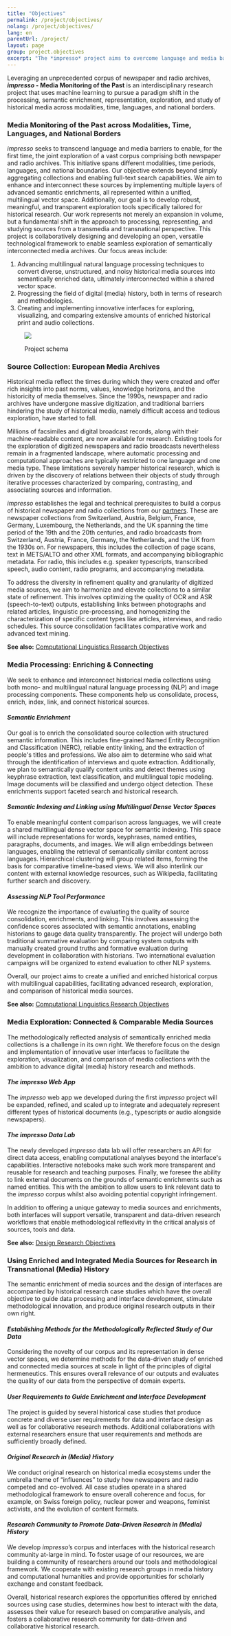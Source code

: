 ```yaml
---
title: "Objectives"
permalink: /project/objectives/
nolang: /project/objectives/
lang: en
parentUrl: /project/
layout: page
group: project.objectives
excerpt: "The *impresso* project aims to overcome language and media barriers and to enable, for the first time, the joint exploration of an unprecedented corpus of newspaper and radio archive contents across modalities, time, languages, and national borders."
---
```



Leveraging  an unprecedented corpus of newspaper and radio archives, ***impresso* - Media Monitoring of the Past** is an interdisciplinary research project that uses machine learning to pursue a paradigm shift in the processing, semantic enrichment, representation, exploration, and study of historical media across modalities, time, languages, and national borders.

### Media Monitoring of the Past across Modalities, Time, Languages, and National Borders

*impresso* seeks to transcend language and media barriers to enable, for the first time, the joint exploration of a vast corpus comprising both newspaper and radio archives. This initiative spans different modalities, time periods, languages, and national boundaries. Our objective extends beyond simply aggregating collections and enabling full-text search capabilities. We aim to enhance and interconnect these sources by implementing multiple layers of advanced semantic enrichments, all represented within a unified, multilingual vector space. Additionally, our goal is to develop robust, meaningful, and transparent exploration tools specifically tailored for historical research.
Our work represents not merely an expansion in volume, but a fundamental shift in the approach to processing, representing, and studying sources from a transmedia and transnational perspective. This project is collaboratively designing and developing an open, versatile technological framework to enable seamless exploration of semantically interconnected media archives. Our focus areas include:

   1. Advancing multilingual natural language processing techniques to convert diverse, unstructured, and noisy historical media sources into semantically enriched data, ultimately interconnected within a shared vector space.
   2. Progressing the field of digital (media) history, both in terms of research and methodologies.
   3. Creating and implementing innovative interfaces for exploring, visualizing, and comparing extensive amounts of enriched historical print and audio collections.

<!-- more -->

<figure class='respect-margin'>
      <img class='cover' src='{{ site.url }}/assets/images/doppio-schema.png'>
      <figcaption class="wrapper">
          <p>Project schema</p>
      </figcaption>
    </figure>

### Source Collection: European Media Archives

Historical media reflect the times during which they were created and offer rich insights into past norms, values, knowledge horizons, and the historicity of media themselves. Since the 1990s, newspaper and radio archives have undergone massive digitization, and traditional barriers hindering the study of historical media, namely difficult access and tedious exploration, have started to fall.

Millions of facsimiles and digital broadcast records, along with their machine-readable content, are now available for research. Existing tools for the exploration of digitized newspapers and radio broadcasts nevertheless remain in a fragmented landscape, where automatic processing and computational approaches are typically restricted to one language and one media type. These limitations severely hamper historical research, which is driven by the discovery of relations between their objects of study through iterative processes characterized by comparing, contrasting, and associating sources and information.

*impresso* establishes the legal and technical prerequisites to build a corpus of historical newspaper and radio collections from our [partners](/consortium/partners/). These are newspaper collections from Switzerland, Austria, Belgium, France, Germany, Luxembourg, the Netherlands, and the UK spanning the time period of the 19th and the 20th centuries, and radio broadcasts from Switzerland, Austria, France, Germany, the Netherlands, and the UK from the 1930s on. For newspapers, this includes the collection of page scans, text in METS/ALTO and other XML formats, and accompanying bibliographic metadata. For radio, this includes e.g. speaker typescripts, transcribed speech, audio content, radio programs, and accompanying metadata.

To address the diversity in refinement quality and granularity of digitized media sources, we aim to harmonize and elevate collections to a similar state of refinement. This involves optimizing the quality of OCR and ASR (speech-to-text) outputs, establishing links between photographs and related articles, linguistic pre-processing, and homogenizing the characterization of specific content types like articles, interviews, and radio schedules. This source consolidation facilitates comparative work and advanced text mining.

**See also:** [Computational Linguistics Research Objectives](/project/linguistics)

### Media Processing: Enriching & Connecting

We seek to enhance and interconnect historical media collections using both mono- and multilingual natural language processing (NLP) and image processing components. These components help us consolidate, process, enrich, index, link, and connect historical sources.

#### *Semantic Enrichment*

Our goal is to enrich the consolidated source collection with structured semantic information. This includes fine-grained Named Entity Recognition and Classification (NERC), reliable entity linking, and the extraction of people's titles and professions. We also aim to determine who said what through the identification of interviews and quote extraction. Additionally, we plan to semantically qualify content units and detect themes using keyphrase extraction, text classification, and multilingual topic modeling. Image documents will be classified and undergo object detection. These enrichments support faceted search and historical research.

#### *Semantic Indexing and Linking using Multilingual Dense Vector Spaces*

To enable meaningful content comparison across languages, we will create a shared multilingual dense vector space for semantic indexing. This space will include representations for words, keyphrases, named entities, paragraphs, documents, and images. We will align embeddings between languages, enabling the retrieval of semantically similar content across languages. Hierarchical clustering will group related items, forming the basis for comparative timeline-based views. We will also interlink our content with external knowledge resources, such as Wikipedia, facilitating further search and discovery.

#### *Assessing NLP Tool Performance*

We recognize the importance of evaluating the quality of source consolidation, enrichments, and linking. This involves assessing the confidence scores associated with semantic annotations, enabling historians to gauge data quality transparently. The project will undergo both traditional summative evaluation by comparing system outputs with manually created ground truths and formative evaluation during development in collaboration with historians. Two international evaluation campaigns will be organized to extend evaluation to other NLP systems.

Overall, our project aims to create a unified and enriched historical corpus with multilingual capabilities, facilitating advanced research, exploration, and comparison of historical media sources.

**See also:** [Computational Linguistics Research Objectives](/project/linguistics)

### Media Exploration: Connected & Comparable Media Sources

The methodologically reflected analysis of semantically enriched media collections is a challenge in its own right. We therefore focus on the design and implementation of innovative user interfaces to facilitate the exploration, visualization, and comparison of media collections with the ambition to advance digital (media) history research and methods.

#### *The impresso Web App*

The *impresso* web app we developed during the first *impresso* project will be expanded, refined, and scaled up to integrate and adequately represent different types of historical documents (e.g., typescripts or audio alongside newspapers).

#### *The impresso Data Lab*

The newly developed *impresso* data lab will offer researchers an API for direct data access, enabling computational analyses beyond the interface's capabilities. Interactive notebooks make such work more transparent and reusable for research and teaching purposes. Finally, we foresee the ability to link external documents on the grounds of semantic enrichments such as named entities. This with the ambition to allow users to link relevant data to the *impresso* corpus whilst also avoiding potential copyright infringement.

In addition to offering a unique gateway to media sources and enrichments, both interfaces will support versatile, transparent and data-driven research workflows that enable methodological reflexivity in the critical analysis of sources, tools and data.  

**See also:** [Design Research Objectives](/project/design)

### Using Enriched and Integrated Media Sources for Research in Transnational (Media) History

The semantic enrichment of media sources and the design of interfaces are accompanied by historical research case studies which have the overall objective to guide data processing and interface development, stimulate methodological innovation, and produce original research outputs in their own right.

#### *Establishing Methods for the Methodologically Reflected Study of Our Data*

Considering the novelty of our corpus and its representation in dense vector spaces, we determine methods for the data-driven study of enriched and connected media sources at scale in light of the principles of digital hermeneutics. This ensures overall relevance of our outputs and evaluates the quality of our data from the perspective of domain experts.

#### *User Requirements to Guide Enrichment and Interface Development*

The project is guided by several historical case studies that produce concrete and diverse user requirements for data and interface design as well as for collaborative research methods. Additional collaborations with external researchers ensure that user requirements and methods are sufficiently broadly defined.

#### *Original Research in (Media) History*

We conduct original research on historical media ecosystems under the umbrella theme of “influences” to study how newspapers and radio competed and co-evolved. All case studies operate in a shared methodological framework to ensure overall coherence and focus, for example, on Swiss foreign policy, nuclear power and weapons, feminist activists, and the evolution of content formats.

#### *Research Community to Promote Data-Driven Research in (Media) History*

We develop *impresso*’s corpus and interfaces with the historical research community at-large in mind. To foster usage of our resources, we are building a community of researchers around our tools and methodological framework. We cooperate with existing research groups in media history and computational humanities and provide opportunities for scholarly exchange and constant feedback.

Overall, historical research explores the opportunities offered by enriched sources using case studies, determines how best to interact with the data, assesses their value for research based on comparative analysis, and fosters a collaborative research community for data-driven and collaborative historical research.
